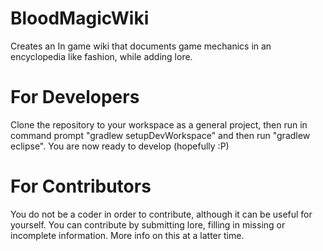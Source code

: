 # BloodMagicWiki
Creates an In game wiki that documents game mechanics in an encyclopedia like fashion, while adding lore.

# For Developers
Clone the repository to your workspace as a general project, then run in command prompt "gradlew setupDevWorkspace" and then run "gradlew eclipse". You are now ready to develop (hopefully :P)

# For Contributors
You do not be a coder in order to contribute, although it can be useful for yourself. You can contribute by submitting lore, filling in missing or incomplete information. More info on this at a latter time.